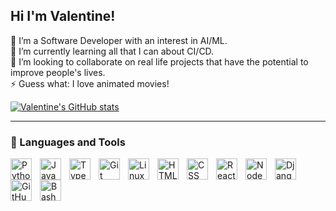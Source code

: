 ## Hi I'm Valentine!
<!--
**valkigman/valkigman** is a ✨ _special_ ✨ repository because its `README.md` (this file) appears on your GitHub profile. -->

🔭 I’m a Software Developer with an interest in AI/ML.<br/>
🌱 I’m currently learning all that I can about CI/CD.<br/>
👯 I’m looking to collaborate on real life projects that have the potential to improve people's lives.<br/>
⚡ Guess what: I love animated movies!

[![Valentine's GitHub stats](https://github-readme-stats.vercel.app/api?username=valkigman&hide=stars&show_icons=true&theme=highcontrast)](https://github.com/anuraghazra/github-readme-stats)

---

### 🧰 Languages and Tools

<img align="left" alt="Python" width="34px" style="padding-right:10px;" src="https://cdn.jsdelivr.net/gh/devicons/devicon/icons/python/python-plain.svg" />
<img align="left" alt="JavaScript" width="34px" style="padding-right:10px;" src="https://cdn.jsdelivr.net/gh/devicons/devicon/icons/javascript/javascript-plain.svg" />
<img align="left" alt="TypeScript" width="34px" style="padding-right:10px;" src="https://cdn.jsdelivr.net/gh/devicons/devicon/icons/typescript/typescript-plain.svg" />
<img align="left" alt="Git" width="34px" style="padding-right:10px;" src="https://cdn.jsdelivr.net/gh/devicons/devicon/icons/git/git-original.svg" />
<img align="left" alt="Linux" width="34px" style="padding-right:10px;" src="https://cdn.jsdelivr.net/gh/devicons/devicon/icons/linux/linux-original.svg" />
<img align="left" alt="HTML" width="34px" style="padding-right:10px;" src="https://cdn.jsdelivr.net/gh/devicons/devicon/icons/html5/html5-plain.svg" />
<img align="left" alt="CSS" width="34px" style="padding-right:10px;" src="https://cdn.jsdelivr.net/gh/devicons/devicon/icons/css3/css3-plain.svg" />
<img align="left" alt="React" width="34px" style="padding-right:10px;" src="https://cdn.jsdelivr.net/gh/devicons/devicon/icons/react/react-original.svg" />
<img align="left" alt="NodeJS" width="34px" style="padding-right:10px;" src="https://cdn.jsdelivr.net/gh/devicons/devicon/icons/nodejs/nodejs-original.svg" />
<img align="left" alt="Django" width="34px" style="padding-right:10px;" src="https://cdn.jsdelivr.net/gh/devicons/devicon@latest/icons/django/django-plain-wordmark.svg" />
<img align="left" alt="GitHub" width="34px" style="padding-right:10px;" src="https://cdn.jsdelivr.net/gh/devicons/devicon@latest/icons/github/github-original-wordmark.svg" />
<img align="left" alt="Bash" width="34px" style="padding-right:10px;" src="https://cdn.jsdelivr.net/gh/devicons/devicon/icons/bash/bash-original.svg" />
<br />

#
